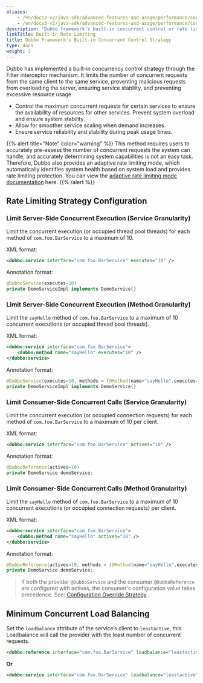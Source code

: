 ```yaml
---
aliases:
    - /en/docs3-v2/java-sdk/advanced-features-and-usage/performance/concurrency-control/
    - /en/docs3-v2/java-sdk/advanced-features-and-usage/performance/concurrency-control/
description: "Dubbo framework's built-in concurrent control or rate limiting strategy prevents malicious requests from overloading the server by limiting the number of concurrent requests from the same client to the same service, ensuring service stability and preventing excessive resource usage."
linkTitle: Built-in Rate Limiting
title: Dubbo Framework's Built-in Concurrent Control Strategy
type: docs
weight: 2
---
```


Dubbo has implemented a built-in concurrency control strategy through the Filter interceptor mechanism. It limits the number of concurrent requests from the same client to the same service, preventing malicious requests from overloading the server, ensuring service stability, and preventing excessive resource usage.

* Control the maximum concurrent requests for certain services to ensure the availability of resources for other services. Prevent system overload and ensure system stability.
* Allow for smoother service scaling when demand increases.
* Ensure service reliability and stability during peak usage times.

{{% alert title="Note" color="warning" %}}
This method requires users to accurately pre-assess the number of concurrent requests the system can handle, and accurately determining system capabilities is not an easy task. Therefore, Dubbo also provides an adaptive rate limiting mode, which automatically identifies system health based on system load and provides rate limiting protection. You can view the [adaptive rate limiting mode documentation](../adaptive-concurrency-control) here.
{{% /alert %}}

## Rate Limiting Strategy Configuration
### Limit Server-Side Concurrent Execution (Service Granularity)

Limit the concurrent execution (or occupied thread pool threads) for each method of `com.foo.BarService` to a maximum of 10.

XML format:
```xml
<dubbo:service interface="com.foo.BarService" executes="10" />
```

Annotation format:
```java
@DubboService(executes=10)
private DemoServiceImpl implements DemoService{}
```

### Limit Server-Side Concurrent Execution (Method Granularity)

Limit the `sayHello` method of `com.foo.BarService` to a maximum of 10 concurrent executions (or occupied thread pool threads).

XML format:
```xml
<dubbo:service interface="com.foo.BarService">
    <dubbo:method name="sayHello" executes="10" />
</dubbo:service>
```

Annotation format:
```java
@DubboService(executes=10, methods = {@Method(name="sayHello",executes=10)})
private DemoServiceImpl implements DemoService{}
```

### Limit Consumer-Side Concurrent Calls (Service Granularity)

Limit the concurrent execution (or occupied connection requests) for each method of `com.foo.BarService` to a maximum of 10 per client.

XML format:
```xml
<dubbo:service interface="com.foo.BarService" actives="10" />
```

Annotation format:
```java
@DubboReference(actives=10)
private DemoService demoService;
```

### Limit Consumer-Side Concurrent Calls (Method Granularity)

Limit the `sayHello` method of `com.foo.BarService` to a maximum of 10 concurrent executions (or occupied connection requests) per client.

XML format:
```xml
<dubbo:service interface="com.foo.BarService">
    <dubbo:method name="sayHello" actives="10" />
</dubbo:service>
```

Annotation format:
```java
@DubboReference(actives=10, methods = {@Method(name="sayHello",executes=10)})
private DemoService demoService;
```

> If both the provider `@DubboService` and the consumer `@DubboReference` are configured with actives, the consumer's configuration value takes precedence. See: [Configuration Override Strategy](https://dubbo.apache.org/zh-cn/overview/mannual/java-sdk/reference-manual/config/principle/) .

## Minimum Concurrent Load Balancing

Set the `loadbalance` attribute of the service’s client to `leastactive`, this Loadbalance will call the provider with the least number of concurrent requests.

```xml
<dubbo:reference interface="com.foo.BarService" loadbalance="leastactive" />
```

**Or**

```xml
<dubbo:service interface="com.foo.BarService" loadbalance="leastactive" />
```
